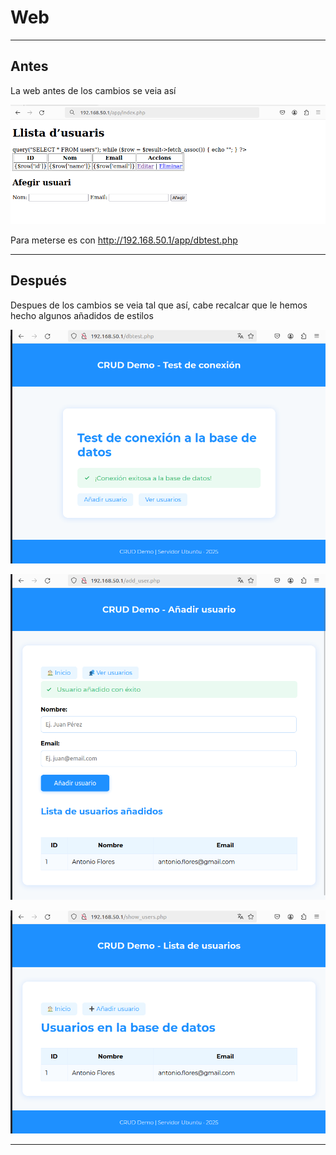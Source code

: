 # Web 

---

## Antes
La web antes de los cambios se veia así

![imagen](../imagenes/web1.png)

Para meterse es con http://192.168.50.1/app/dbtest.php

---

## Después

Despues de los cambios se veia tal que así, cabe recalcar que le hemos hecho algunos añadidos de estilos

![imagen](../imagenes/dbtest.png)

![imagen](../imagenes/add_user.png)

![imagen](../imagenes/show_users.png)

---
